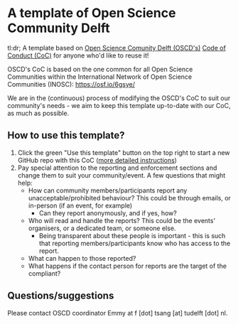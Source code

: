 # A template of Open Science Community Delft
tl:dr; A template based on [Open Science Comunity Delft (OSCD's)](https://osc-delft.github.io) [Code of Conduct (CoC)](https://github.com/osc-delft/osc-delft.github.io/blob/master/CODE_OF_CONDUCT.md) for anyone who'd like to reuse it!

OSCD's CoC is based on the one common for all Open Science Communities within the International Network of Open Science Communities (INOSC): https://osf.io/6gsye/

We are in the (continuous) process of modifying the OSCD's CoC to suit our community's needs - we aim to keep this template up-to-date with our CoC, as much as possible.

## How to use this template?
1. Click the green "Use this template" button on the top right to start a new GitHub repo with this CoC ([more detailed instructions](https://docs.github.com/en/repositories/creating-and-managing-repositories/creating-a-repository-from-a-template))
3. Pay special attention to the reporting and enforcement sections and change them to suit your community/event. A few questions that might help:
   - How can community members/participants report any unacceptable/prohibited behaviour? This could be through emails, or in-person (if an event, for example)
     - Can they report anonymously, and if yes, how?
   - Who will read and handle the reports? This could be the events' organisers, or a dedicated team, or someone else.
     - Being transparent about these people is important - this is such that reporting members/participants know who has access to the report.
   - What can happen to those reported?
   - What happens if the contact person for reports are the target of the compliant?

## Questions/suggestions
Please contact OSCD coordinator Emmy at f [dot] tsang [at] tudelft [dot] nl.


